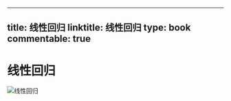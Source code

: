 
---
title: 线性回归
linktitle: 线性回归
type: book
commentable: true
---

# 线性回归

![线性回归](https://s1.ax1x.com/2020/10/07/0auHmQ.png)

    